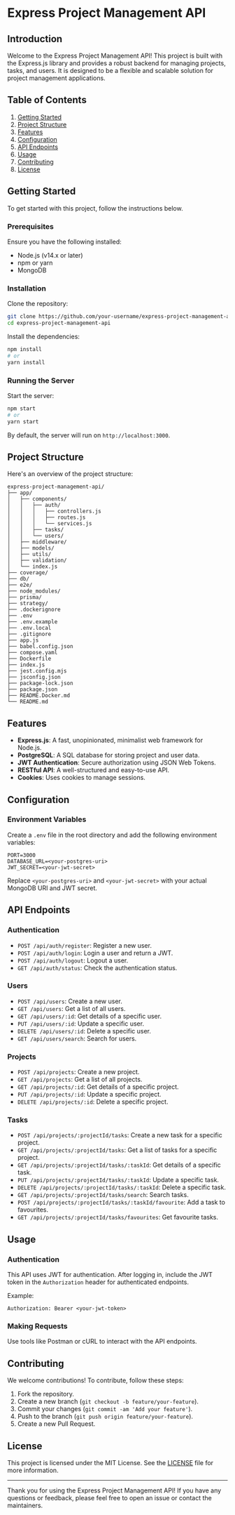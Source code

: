 
# Express Project Management API

## Introduction

Welcome to the Express Project Management API! This project is built with the Express.js library and provides a robust backend for managing projects, tasks, and users. It is designed to be a flexible and scalable solution for project management applications.

## Table of Contents

1. [Getting Started](#getting-started)
2. [Project Structure](#project-structure)
3. [Features](#features)
4. [Configuration](#configuration)
5. [API Endpoints](#api-endpoints)
6. [Usage](#usage)
7. [Contributing](#contributing)
8. [License](#license)

## Getting Started

To get started with this project, follow the instructions below.

### Prerequisites

Ensure you have the following installed:

- Node.js (v14.x or later)
- npm or yarn
- MongoDB

### Installation

Clone the repository:

```bash
git clone https://github.com/your-username/express-project-management-api.git
cd express-project-management-api
```

Install the dependencies:

```bash
npm install
# or
yarn install
```

### Running the Server

Start the server:

```bash
npm start
# or
yarn start
```

By default, the server will run on `http://localhost:3000`.

## Project Structure

Here's an overview of the project structure:

```
express-project-management-api/
├── app/
│   ├── components/
│   │   ├── auth/
│   │   │   ├── controllers.js
│   │   │   ├── routes.js
│   │   │   └── services.js
│   │   ├── tasks/
│   │   └── users/
│   ├── middleware/
│   ├── models/
│   ├── utils/
│   ├── validation/
│   └── index.js
├── coverage/
├── db/
├── e2e/
├── node_modules/
├── prisma/
├── strategy/
├── .dockerignore
├── .env
├── .env.example
├── .env.local
├── .gitignore
├── app.js
├── babel.config.json
├── compose.yaml
├── Dockerfile
├── index.js
├── jest.config.mjs
├── jsconfig.json
├── package-lock.json
├── package.json
├── README.Docker.md
└── README.md
```

## Features

- **Express.js**: A fast, unopinionated, minimalist web framework for Node.js.
- **PostgreSQL**: A SQL database for storing project and user data.
- **JWT Authentication**: Secure authorization using JSON Web Tokens.
- **RESTful API**: A well-structured and easy-to-use API.
- **Cookies**: Uses cookies to manage sessions.

## Configuration

### Environment Variables

Create a `.env` file in the root directory and add the following environment variables:

```
PORT=3000
DATABASE_URL=<your-postgres-uri>
JWT_SECRET=<your-jwt-secret>
```

Replace `<your-postgres-uri>` and `<your-jwt-secret>` with your actual MongoDB URI and JWT secret.

## API Endpoints

### Authentication

- `POST /api/auth/register`: Register a new user.
- `POST /api/auth/login`: Login a user and return a JWT.
- `POST /api/auth/logout`: Logout a user.
- `GET /api/auth/status`: Check the authentication status.

### Users

- `POST /api/users`: Create a new user.
- `GET /api/users`: Get a list of all users.
- `GET /api/users/:id`: Get details of a specific user.
- `PUT /api/users/:id`: Update a specific user.
- `DELETE /api/users/:id`: Delete a specific user.
- `GET /api/users/search`: Search for users.

### Projects

- `POST /api/projects`: Create a new project.
- `GET /api/projects`: Get a list of all projects.
- `GET /api/projects/:id`: Get details of a specific project.
- `PUT /api/projects/:id`: Update a specific project.
- `DELETE /api/projects/:id`: Delete a specific project.

### Tasks

- `POST /api/projects/:projectId/tasks`: Create a new task for a specific project.
- `GET /api/projects/:projectId/tasks`: Get a list of tasks for a specific project.
- `GET /api/projects/:projectId/tasks/:taskId`: Get details of a specific task.
- `PUT /api/projects/:projectId/tasks/:taskId`: Update a specific task.
- `DELETE /api/projects/:projectId/tasks/:taskId`: Delete a specific task.
- `GET /api/projects/:projectId/tasks/search`: Search tasks.
- `POST /api/projects/:projectId/tasks/:taskId/favourite`: Add a task to favourites.
- `GET /api/projects/:projectId/tasks/favourites`: Get favourite tasks.

## Usage

### Authentication

This API uses JWT for authentication. After logging in, include the JWT token in the `Authorization` header for authenticated endpoints.

Example:

```http
Authorization: Bearer <your-jwt-token>
```

### Making Requests

Use tools like Postman or cURL to interact with the API endpoints.

## Contributing

We welcome contributions! To contribute, follow these steps:

1. Fork the repository.
2. Create a new branch (`git checkout -b feature/your-feature`).
3. Commit your changes (`git commit -am 'Add your feature'`).
4. Push to the branch (`git push origin feature/your-feature`).
5. Create a new Pull Request.

## License

This project is licensed under the MIT License. See the [LICENSE](LICENSE) file for more information.

---

Thank you for using the Express Project Management API! If you have any questions or feedback, please feel free to open an issue or contact the maintainers.
